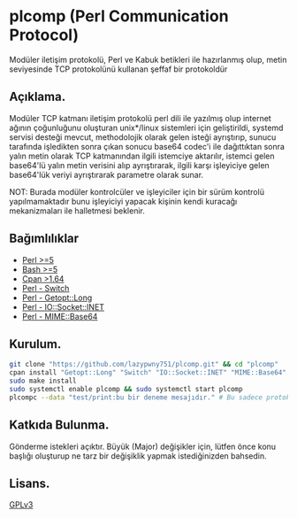 # plcomp (Perl Communication Protocol)
Modüler iletişim protokolü, Perl ve Kabuk betikleri ile hazırlanmış olup, metin seviyesinde TCP protokolünü kullanan şeffaf bir protokoldür

## Açıklama.
Modüler TCP katmanı iletişim protokolü perl dili ile yazılmış olup internet ağının çoğunluğunu oluşturan unix*/linux sistemleri için geliştirildi, systemd servisi desteği mevcut, methodolojik olarak gelen isteği ayrıştırıp, sunucu tarafında işledikten sonra çıkan sonucu base64 codec'i ile dağıttıktan sonra yalın metin olarak TCP katmanından ilgili istemciye aktarılır, istemci gelen base64'lü yalın metin verisini alıp ayrıştırarak, ilgili karşı işleyiciye gelen base64'lük veriyi ayrıştırarak parametre olarak sunar.

NOT: Burada modüler kontrolcüler ve işleyiciler için bir sürüm kontrolü yapılmamaktadır bunu işleyiciyi yapacak kişinin kendi kuracağı mekanizmaları ile halletmesi beklenir. 

## Bağımlılıklar
- [Perl >=5]()
- [Bash >=5]()
- [Cpan >1.64]()
- [Perl - Switch]()
- [Perl - Getopt::Long]()
- [Perl - IO::Socket::INET]()
- [Perl - MIME::Base64]()

## Kurulum.
```bash
git clone "https://github.com/lazypwny751/plcomp.git" && cd "plcomp"
cpan install "Getopt::Long" "Switch" "IO::Socket::INET" "MIME::Base64"
sudo make install
sudo systemctl enable plcomp && sudo systemctl start plcomp 
plcompc --data "test/print:bu bir deneme mesajıdır." # Bu sadece protokolün başarıyla kurulduğunu gösteren bir test komutudur. Eğer bu komutun çıktısı "bu bir deneme mesajıdır." değil ise, konu başlığı açıp durumu bildirebilirsiniz.
```

## Katkıda Bulunma.
Gönderme istekleri açıktır. Büyük (Major) değişikler için, lütfen önce konu başlığı oluşturup ne tarz bir değişiklik yapmak istediğinizden bahsedin.

## Lisans.
[GPLv3](https://choosealicense.com/licenses/gpl-3.0/)


